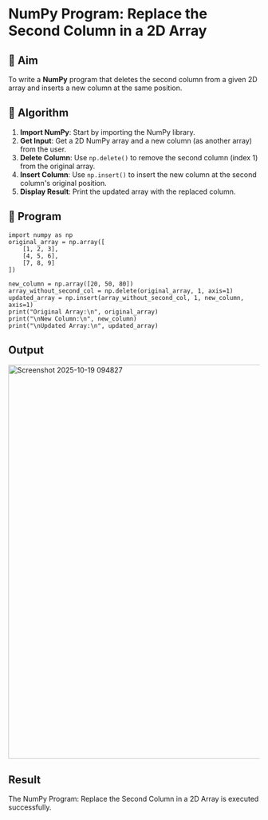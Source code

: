 # NumPy Program: Replace the Second Column in a 2D Array

## 🎯 Aim
To write a **NumPy** program that deletes the second column from a given 2D array and inserts a new column at the same position.

## 🧠 Algorithm
1. **Import NumPy**: Start by importing the NumPy library.
2. **Get Input**: Get a 2D NumPy array and a new column (as another array) from the user.
3. **Delete Column**: Use `np.delete()` to remove the second column (index 1) from the original array.
4. **Insert Column**: Use `np.insert()` to insert the new column at the second column's original position.
5. **Display Result**: Print the updated array with the replaced column.

## 🧾 Program
```
import numpy as np
original_array = np.array([
    [1, 2, 3],
    [4, 5, 6],
    [7, 8, 9]
])

new_column = np.array([20, 50, 80])
array_without_second_col = np.delete(original_array, 1, axis=1)
updated_array = np.insert(array_without_second_col, 1, new_column, axis=1)
print("Original Array:\n", original_array)
print("\nNew Column:\n", new_column)
print("\nUpdated Array:\n", updated_array)
```

## Output
<img width="1888" height="790" alt="Screenshot 2025-10-19 094827" src="https://github.com/user-attachments/assets/f118c7e0-1e87-44e4-b616-35aed95a31b5" />

## Result
The NumPy Program: Replace the Second Column in a 2D Array is executed successfully.
